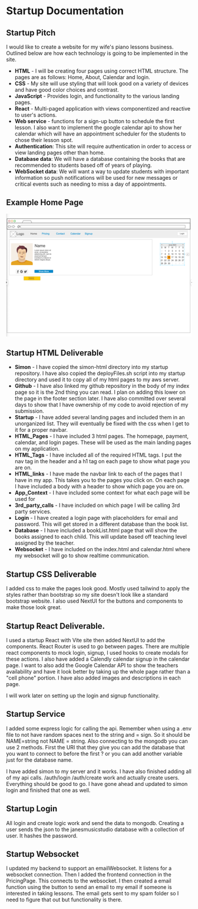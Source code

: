 # Startup Documentation

## Startup Pitch

I would like to create a website for my wife's piano lessons business. Outlined below are how each technology is going to be implemented in the site.

- **HTML** - I will be creating four pages using correct HTML structure. The pages are as follows: Home, About, Calendar and login.
- **CSS** - My site will use styling that will look good on a variety of devices and have good color choices and contrast.
- **JavaScript** - Provides login, and functionality to the various landing pages.
- **React** - Multi-paged application with views componentized and reactive to user's actions.
- **Web service** - functions for a sign-up button to schedule the first lesson. I also want to implement the google calendar api to show her calendar which will have an appointment scheduler for the students to chose their lesson spot.
- **Authentication**: This site will require authentication in order to access or view landing pages other than home.
- **Database data**: We will have a database containing the books that are recommended to students based off of years of playing.
- **WebSocket data**: We will want a way to update students with important information so push notifications will be used for new messages or critical events such as needing to miss a day of appointments.

## Example Home Page

![Home_page](https://github.com/jamisonorton/startup/blob/main/home_page.png)

## Startup HTML Deliverable

- **Simon** - I have copied the simon-html directory into my startup repository. I have also copied the deployFiles.sh script into my startup directory and used it to copy all of my html pages to my aws server.
- **Github** - I have also linked my github repository in the body of my index page so it is the 2nd thing you can read. I plan on adding this lower on the page in the footer section later. I have also committed over several days to show that I have ownership of my code to avoid rejection of my submission.
- **Startup** - I have added several landing pages and included them in an unorganized list. They will eventually be fixed with the css when I get to it for a proper navbar.
- **HTML_Pages** - I have included 3 html pages. The homepage, payment, calendar, and login pages. These will be used as the main landing pages on my application.
- **HTML_Tags** - I have included all of the required HTML tags. I put the nav tag in the header and a h1 tag on each page to show what page you are on.
- **HTML_links** - I have made the navbar link to each of the pages that I have in my app. This takes you to the pages you click on. On each page I have included a body with a header to show which page you are on.
- **App_Context** - I have included some context for what each page will be used for
- **3rd_party_calls** - I have included on which page I will be calling 3rd party services.
- **Login** - I have created a login page with placeholders for email and password. This will get stored in a different database than the book list.
- **Database** - I have included a bookList.html page that will show the books assigned to each child. This will update based off teaching level assigned by the teacher.
- **Websocket** - I have included on the index.html and calendar.html where my websocket will go to show realtime communication.

## Startup CSS Deliverable

I added css to make the pages look good. Mostly used tailwind to apply the styles rather than bootstrap so my site doesn't look like a standard bootstrap website. I also used NextUI for the buttons and components to make those look great.

## Startup React Deliverable.

I used a startup React with Vite site then added NextUI to add the components. React Router is used to go between pages. There are multiple react components to mock login, signup, I used hooks to create modals for these actions. I also have added a Calendly calendar signup in the calendar page. I want to also add the Google Calendar API to show the teachers availability and have it look better by taking up the whole page rather than a "cell phone" portion. I have also added images and descriptions in each page.

I will work later on setting up the login and signup functionality.

## Startup Service

I added some express logic for calling the api. Remember when using a .env file to not have random spaces next to the string and = sign. So it should be NAME=string not NAME = string. Also connecting to the mongodb you can use 2 methods. First the URI that they give you can add the database that you want to connect to before the first ? or you can add another variable just for the database name.

I have added simon to my server and it works. I have also finished adding all of my api calls. /auth/login /auth/create work and actually create users. Everything should be good to go. I have gone ahead and updated to simon login and finished that one as well.

## Startup Login

All login and create logic work and send the data to mongodb. Creating a user sends the json to the janesmusicstudio database with a collection of user. It hashes the password.

## Startup Websocket

I updated my backend to support an emailWebsocket. It listens for a websocket connection. Then I added the frontend connection in the PricingPage. This connects to the websocket. I then created a email function using the button to send an email to my email if someone is interested in taking lessons. The email gets sent to my spam folder so I need to figure that out but functionality is there.
